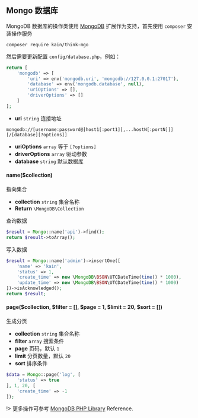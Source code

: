 ## Mongo 数据库

MongoDB 数据库的操作类使用 [MongoDB](http://pecl.php.net/package/mongodb) 扩展作为支持，首先使用 `composer` 安装操作服务

```shell
composer require kain/think-mgo
```

然后需要更新配置 `config/database.php`，例如：

```php
return [
    'mongodb' => [
        'uri' => env('mongodb.uri', 'mongodb://127.0.0.1:27017'),
        'database' => env('mongodb.database', null),
        'uriOptions' => [],
        'driverOptions' => []
    ]
];
```

- **uri** `string` 连接地址

```
mongodb://[username:password@]host1[:port1][,...hostN[:portN]]][/[database][?options]]
```

- **uriOptions** `array` 等于 `[?options]`
- **driverOptions** `array` 驱动参数
- **database** `string` 默认数据库

#### name($collection)

指向集合

- **collection** `string` 集合名称
- **Return** `\MongoDB\Collection`

查询数据

```php
$result = Mongo::name('api')->find();
return $result->toArray();
```

写入数据

```php
$result = Mongo::name('admin')->insertOne([
    'name' => 'kain',
    'status' => 1,
    'create_time' => new \MongoDB\BSON\UTCDateTime(time() * 1000),
    'update_time' => new \MongoDB\BSON\UTCDateTime(time() * 1000)
])->isAcknowledged();
return $result;
```

#### page($collection, $filter = [], $page = 1, $limit = 20, $sort = [])

生成分页

- **collection** `string` 集合名称
- **filter** `array` 搜索条件
- **page** 页码，默认 `1`
- **limit** 分页数量，默认 `20`
- **sort** 排序条件

```php
$data = Mongo::page('log', [
    'status' => true
], 1, 20, [
    'create_time' => -1
]);
```

!> 更多操作可参考 [MongoDB PHP Library](https://docs.mongodb.com/php-library/current/reference/) Reference.
